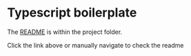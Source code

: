 ﻿# Typescript boilerplate

The [README](/NewClicker/README.md) is within the project folder. 

Click the link above or manually navigate to check the readme
